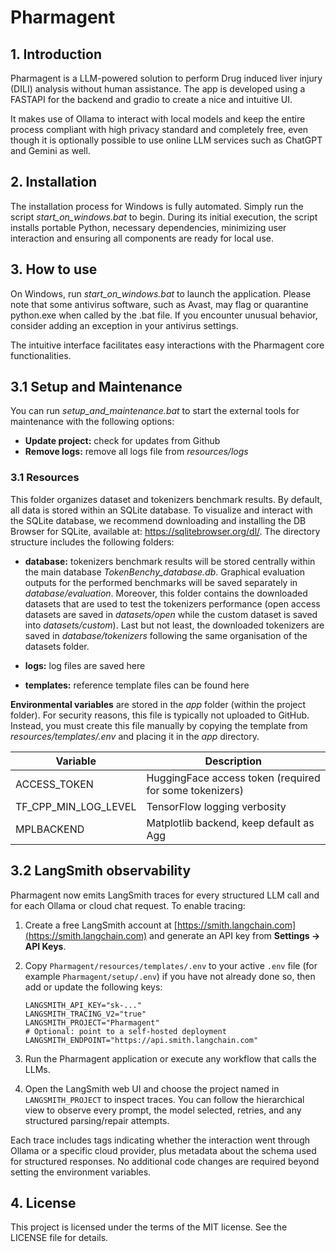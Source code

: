 # Pharmagent

## 1. Introduction
Pharmagent is a LLM-powered solution to perform Drug induced liver injury (DILI) analysis without human assistance. The app is developed using a FASTAPI for the backend and gradio to create a nice and intuitive UI.

It makes use of Ollama to interact with local models and keep the entire process compliant with high privacy standard and completely free, even though it is optionally possible to use online LLM services such as ChatGPT and Gemini as well.

## 2. Installation 
The installation process for Windows is fully automated. Simply run the script *start_on_windows.bat* to begin. During its initial execution, the script installs portable Python, necessary dependencies, minimizing user interaction and ensuring all components are ready for local use.  

## 3. How to use
On Windows, run *start_on_windows.bat* to launch the application. Please note that some antivirus software, such as Avast, may flag or quarantine python.exe when called by the .bat file. If you encounter unusual behavior, consider adding an exception in your antivirus settings.

The intuitive interface facilitates easy interactions with the Pharmagent core functionalities.

## 3.1 Setup and Maintenance
You can run *setup_and_maintenance.bat* to start the external tools for maintenance with the following options:

- **Update project:** check for updates from Github
- **Remove logs:** remove all logs file from *resources/logs*

### 3.1 Resources
This folder organizes dataset and tokenizers benchmark results. By default, all data is stored within an SQLite database. To visualize and interact with the SQLite database, we recommend downloading and installing the DB Browser for SQLite, available at: https://sqlitebrowser.org/dl/. The directory structure includes the following folders:

- **database:** tokenizers benchmark results will be stored centrally within the main database *TokenBenchy_database.db*. Graphical evaluation outputs for the performed benchmarks will be saved separately in *database/evaluation*. Moreover, this folder contains the downloaded datasets that are used to test the tokenizers performance (open access datasets are saved in *datasets/open* while the custom dataset is saved into *datasets/custom*). Last but not least, the downloaded tokenizers are saved in *database/tokenizers* following the same organisation of the datasets folder. 

- **logs:** log files are saved here

- **templates:** reference template files can be found here

**Environmental variables** are stored in the *app* folder (within the project folder). For security reasons, this file is typically not uploaded to GitHub. Instead, you must create this file manually by copying the template from *resources/templates/.env* and placing it in the *app* directory.

| Variable              | Description                                              |
|-----------------------|----------------------------------------------------------|
| ACCESS_TOKEN          | HuggingFace access token (required for some tokenizers)  |
| TF_CPP_MIN_LOG_LEVEL  | TensorFlow logging verbosity                             |
| MPLBACKEND            | Matplotlib backend, keep default as Agg                  |


## 3.2 LangSmith observability
Pharmagent now emits LangSmith traces for every structured LLM call and for each
Ollama or cloud chat request. To enable tracing:

1. Create a free LangSmith account at [https://smith.langchain.com](https://smith.langchain.com)
   and generate an API key from **Settings → API Keys**.
2. Copy `Pharmagent/resources/templates/.env` to your active `.env` file (for
   example `Pharmagent/setup/.env`) if you have not already done so, then add or
   update the following keys:

   ```text
   LANGSMITH_API_KEY="sk-..."
   LANGSMITH_TRACING_V2="true"
   LANGSMITH_PROJECT="Pharmagent"
   # Optional: point to a self-hosted deployment
   LANGSMITH_ENDPOINT="https://api.smith.langchain.com"
   ```

3. Run the Pharmagent application or execute any workflow that calls the LLMs.
4. Open the LangSmith web UI and choose the project named in
   `LANGSMITH_PROJECT` to inspect traces. You can follow the hierarchical view
   to observe every prompt, the model selected, retries, and any structured
   parsing/repair attempts.

Each trace includes tags indicating whether the interaction went through
Ollama or a specific cloud provider, plus metadata about the schema used for
structured responses. No additional code changes are required beyond setting
the environment variables.

## 4. License
This project is licensed under the terms of the MIT license. See the LICENSE file for details.

